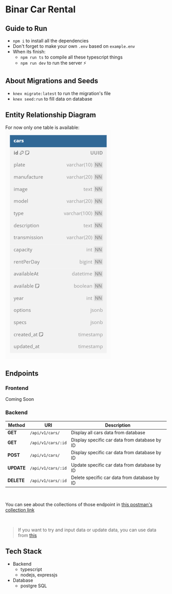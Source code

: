 # Binar Car Rental

## Guide to Run 
* `npm i` to install all the dependencies
* Don't forget to make your own `.env` based on `example.env`
* When its finish:
    * `npm run ts` to compile all these typescript things
    * `npm run dev` to run the server ⚡

## About Migrations and Seeds
* `knex migrate:latest` to run the migration's file
* `knex seed:run` to fill data on database

## Entity Relationship Diagram

For now only one table is available: <br>
![Table Car](imagesforREADME/tableCars-dbdiagram.png) <br>

## Endpoints

### Frontend

Coming Soon

### Backend
Method | URI | Description | 
------ | --- | ----------- |
**GET** | `/api/v1/cars/` | Display all cars data from database |
**GET** | `/api/v1/cars/:id` | Display specific car data from database by ID |
**POST** | `/api/v1/cars/` | Display specific car data from database by ID |
**UPDATE** | `/api/v1/cars/:id` | Update specific car data from database by ID |
**DELETE** | `/api/v1/cars/:id` | Delete specific car data from database by ID |

<br>

You can see about the collections of those endpoint in [this postman's collection link](https://api.postman.com/collections/17866226-0f681f4e-3adc-4cc0-934e-47fd02781c1e?access_key=PMAT-01HEWNMCSMQ6801R6N5XCNDDG4)

<br>

> If you want to try and input data or update data, you can use data from [this](https://github.com/pockypoem/car-management-dashboard/blob/main/src/data/cars.json)


## Tech Stack
* Backend
    * typescript
    * nodejs, expressjs
* Database
    * postgre SQL